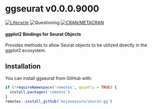 
<!-- README.md is generated from README.Rmd. Please edit that file -->

# ggseurat v0.0.0.9000

<!-- badges: start -->

[![Lifecycle](https://img.shields.io/badge/lifecycle-experimental-orange.svg)](https://github.com/mojaveazure/seurat-gg)
![Questioning](https://img.shields.io/badge/lifecycle-questioning-informational)
[![CRAN/METACRAN](https://img.shields.io/cran/v/ggseurat)](https://cran.r-project.org/package=ggseurat)
<!-- badges: end -->

#### ggplot2 Bindings for Seurat Objects

Provides methods to allow Seurat objects to be utilized directly in the
ggplot2 ecosystem.

## Installation

You can install ggseurat from GitHub with:

``` r
if (!requireNamespace('remotes', quietly = TRUE) {
  install.packages('remotes')
}
remotes::install_github('mojaveazure/seurat-gg')
```
